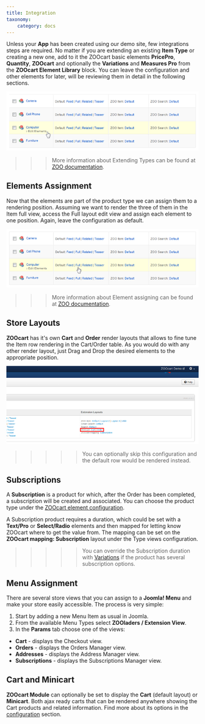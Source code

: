 ```yaml
---
title: Integration
taxonomy:
    category: docs
---
```


Unless your **App** has been created using our demo site, few integrations steps are required. No matter if you are extending an existing **Item Type** or creating a new one, add to it the ZOOcart basic elements **PricePro**, **Quantity**, **ZOOcart** and optionally the **Variations** and **Measures Pro** from the **ZOOcart Element Library** block. You can leave the configuration and other elements for later, will be reviewing them in detail in the following sections.

![Edit Elements](edit-elements.png)

>>> More information about Extending Types can be found at [ZOO documentation](http://yootheme.com/zoo/documentation/advanced/extend-pre-build-types).

## Elements Assignment

Now that the elements are part of the product type we can assign them to a rendering position. Assuming we want to render the three of them in the Item full view, access the Full layout edit view and assign each element to one position. Again, leave the configuration as default.

![Render Layouts](render-layouts.png)

>>> More information about Element assigning can be found at [ZOO documentation](http://yootheme.com/zoo/documentation/advanced/assign-elements-to-layout-positions).

## Store Layouts

**ZOOcart** has it's own **Cart** and **Order** render layouts that allows to fine tune the Item row rendering in the Cart/Order table. As you would do with any other render layout, just Drag and Drop the desired elements to the appropriate position.

![Store Layouts](store-layouts.png)

>>>>> You can optionally skip this configuration and the default row would be rendered instead.

## Subscriptions

A **Subscription** is a product for which, after the Order has been completed, a subscription will be created and associated. You can choose the product type under the [ZOOcart element configuration](http://documentation.zoolanders.com/extensions/zoocart/basics/settings#zoocart).

A Subscription product requires a duration, which could be set with a **Text/Pro** or **Select/Radio** elements and then mapped for letting know ZOOcart where to get the value from. The mapping can be set on the **ZOOcart mapping: Subscription** layout under the Type views configuration.

>>>>> You can override the Subscription duration with [Variations](http://documentation.zoolanders.com/extensions/zoocart/advanced/variations) if the product has several subscription options.

## Menu Assignment

There are several store views that you can assign to a **Joomla! Menu** and make your store easily accessible. The process is very simple:

1. Start by adding a new Menu Item as usual in Joomla.
2. From the available Menu Types select **ZOOladers / Extension View**.
3. In the **Params** tab choose one of the views:
  * **Cart** - displays the Checkout view.
  * **Orders** - displays the Orders Manager view.
  * **Addresses** - displays the Address Manager view.
  * **Subscriptions** - displays the Subscriptions Manager view.

## Cart and Minicart

**ZOOcart Module** can optionally be set to display the **Cart** (default layout) or **Minicart**. Both ajax ready carts that can be rendered anywhere showing the Cart products and related information. Find more about its options in the [configuration](http://documentation.zoolanders.com/extensions/zoocart/basics/settings#zoocart-module) section.
